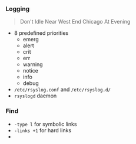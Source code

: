 ### Logging
> Don't Idle Near West End Chicago At Evening
- 8 predefined priorities
	- emerg
	- alert
	- crit
	- err
	- warning
	- notice
	- info
	- debug
- `/etc/rsyslog.conf` and `/etc/rsyslog.d/`
- `rsyslogd` daemon
### Find
- `-type l` for symbolic links
- `-links +1` for hard links
- 

